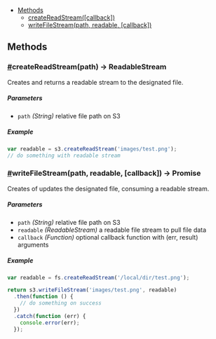 * [Methods](#methods)
  * [createReadStream([callback])](#createReadStream)
  * [writeFileStream(path, readable, [callback])](#writeFileStream)

## Methods

### <a name="createReadStream" href="#createReadStream">#</a>createReadStream(path) -> ReadableStream

Creates and returns a readable stream to the designated file.

##### Parameters

* `path` _(String)_ relative file path on S3

##### Example

```javascript
var readable = s3.createReadStream('images/test.png');
// do something with readable stream
```

### <a name="writeFileStream" href="#writeFileStream">#</a>writeFileStream(path, readable, [callback]) -> Promise

Creates of updates the designated file, consuming a readable stream.

##### Parameters

* `path` _(String)_ relative file path on S3
* `readable` _(ReadableStream)_ a readable file stream to pull file data
* `callback` _(Function)_ optional callback function with (err, result) arguments

##### Example

```javascript
var readable = fs.createReadStream('/local/dir/test.png');

return s3.writeFileStream('images/test.png', readable)
  .then(function () {
    // do something on success
  })
  .catch(function (err) {
    console.error(err);
  });
```
